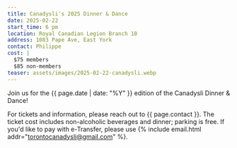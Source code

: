 ```yaml
---
title: Canadysli's 2025 Dinner & Dance
date: 2025-02-22
start_time: 6 pm
location: Royal Canadian Legion Branch 10
address: 1083 Pape Ave, East York
contact: Philippe
cost: |
  $75 members
  $85 non-members
teaser: assets/images/2025-02-22-canadysli.webp
---
```


Join us for the {{ page.date | date: "%Y" }} edition of the Canadysli Dinner &
Dance!

For tickets and information, please reach out to {{ page.contact }}. The ticket
cost includes non-alcoholic beverages and dinner; parking is free. If you'd
like to pay with e-Transfer, please use {% include email.html
addr="torontocanadysli@gmail.com" %}.
